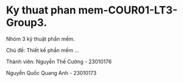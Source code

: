 # Ky thuat phan mem-COUR01-LT3-Group3.
Nhóm 3 kỹ thuật phần mềm.


Chủ đề: Thiết kế phần mềm ...


Thành viên:
Nguyễn Thế Cường - 23010176

Nguyễn Quốc Quang Anh - 23010173
